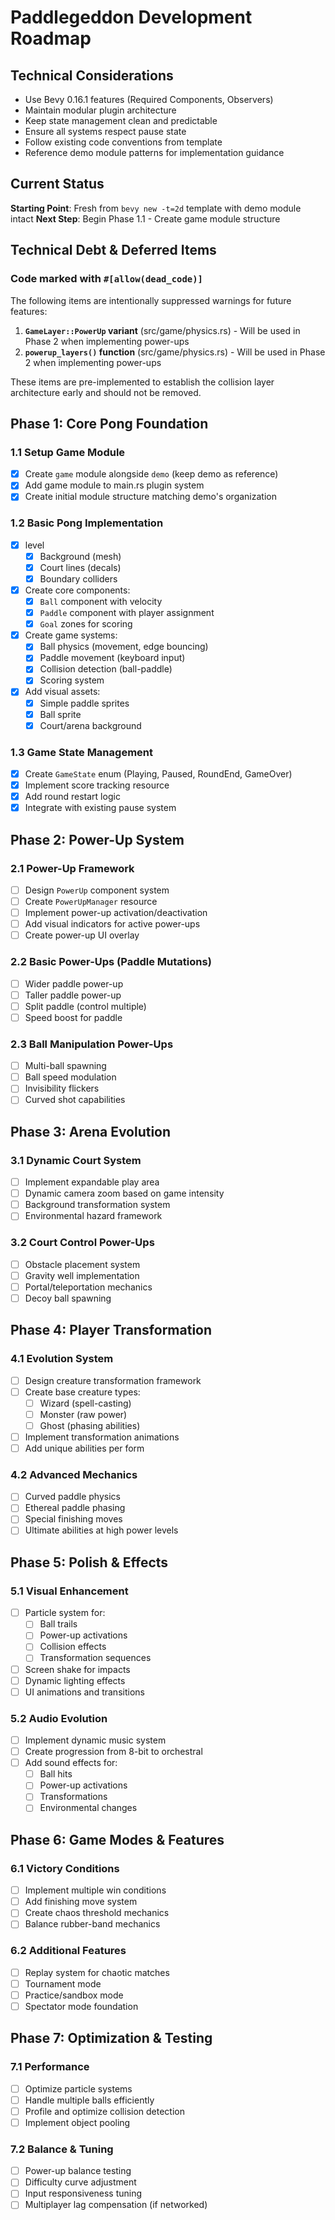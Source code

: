 # Paddlegeddon Development Roadmap

## Technical Considerations

- Use Bevy 0.16.1 features (Required Components, Observers)
- Maintain modular plugin architecture
- Keep state management clean and predictable
- Ensure all systems respect pause state
- Follow existing code conventions from template
- Reference demo module patterns for implementation guidance

## Current Status

**Starting Point**: Fresh from `bevy new -t=2d` template with demo module intact
**Next Step**: Begin Phase 1.1 - Create game module structure

## Technical Debt & Deferred Items

### Code marked with `#[allow(dead_code)]`

The following items are intentionally suppressed warnings for future features:

1. **`GameLayer::PowerUp` variant** (src/game/physics.rs) - Will be used in
   Phase 2 when implementing power-ups
2. **`powerup_layers()` function** (src/game/physics.rs) - Will be used in
   Phase 2 when implementing power-ups

These items are pre-implemented to establish the collision layer architecture
early and should not be removed.

## Phase 1: Core Pong Foundation

### 1.1 Setup Game Module

- [x] Create `game` module alongside `demo` (keep demo as reference)
- [x] Add game module to main.rs plugin system
- [x] Create initial module structure matching demo's organization

### 1.2 Basic Pong Implementation

- [x] level
  - [x] Background (mesh)
  - [x] Court lines (decals)
  - [x] Boundary colliders
- [x] Create core components:
  - [x] `Ball` component with velocity
  - [x] `Paddle` component with player assignment
  - [x] `Goal` zones for scoring
- [x] Create game systems:
  - [x] Ball physics (movement, edge bouncing)
  - [x] Paddle movement (keyboard input)
  - [x] Collision detection (ball-paddle)
  - [x] Scoring system
- [x] Add visual assets:
  - [x] Simple paddle sprites
  - [x] Ball sprite
  - [x] Court/arena background

### 1.3 Game State Management

- [x] Create `GameState` enum (Playing, Paused, RoundEnd, GameOver)
- [x] Implement score tracking resource
- [x] Add round restart logic
- [x] Integrate with existing pause system

## Phase 2: Power-Up System

### 2.1 Power-Up Framework

- [ ] Design `PowerUp` component system
- [ ] Create `PowerUpManager` resource
- [ ] Implement power-up activation/deactivation
- [ ] Add visual indicators for active power-ups
- [ ] Create power-up UI overlay

### 2.2 Basic Power-Ups (Paddle Mutations)

- [ ] Wider paddle power-up
- [ ] Taller paddle power-up
- [ ] Split paddle (control multiple)
- [ ] Speed boost for paddle

### 2.3 Ball Manipulation Power-Ups

- [ ] Multi-ball spawning
- [ ] Ball speed modulation
- [ ] Invisibility flickers
- [ ] Curved shot capabilities

## Phase 3: Arena Evolution

### 3.1 Dynamic Court System

- [ ] Implement expandable play area
- [ ] Dynamic camera zoom based on game intensity
- [ ] Background transformation system
- [ ] Environmental hazard framework

### 3.2 Court Control Power-Ups

- [ ] Obstacle placement system
- [ ] Gravity well implementation
- [ ] Portal/teleportation mechanics
- [ ] Decoy ball spawning

## Phase 4: Player Transformation

### 4.1 Evolution System

- [ ] Design creature transformation framework
- [ ] Create base creature types:
  - [ ] Wizard (spell-casting)
  - [ ] Monster (raw power)
  - [ ] Ghost (phasing abilities)
- [ ] Implement transformation animations
- [ ] Add unique abilities per form

### 4.2 Advanced Mechanics

- [ ] Curved paddle physics
- [ ] Ethereal paddle phasing
- [ ] Special finishing moves
- [ ] Ultimate abilities at high power levels

## Phase 5: Polish & Effects

### 5.1 Visual Enhancement

- [ ] Particle system for:
  - [ ] Ball trails
  - [ ] Power-up activations
  - [ ] Collision effects
  - [ ] Transformation sequences
- [ ] Screen shake for impacts
- [ ] Dynamic lighting effects
- [ ] UI animations and transitions

### 5.2 Audio Evolution

- [ ] Implement dynamic music system
- [ ] Create progression from 8-bit to orchestral
- [ ] Add sound effects for:
  - [ ] Ball hits
  - [ ] Power-up activations
  - [ ] Transformations
  - [ ] Environmental changes

## Phase 6: Game Modes & Features

### 6.1 Victory Conditions

- [ ] Implement multiple win conditions
- [ ] Add finishing move system
- [ ] Create chaos threshold mechanics
- [ ] Balance rubber-band mechanics

### 6.2 Additional Features

- [ ] Replay system for chaotic matches
- [ ] Tournament mode
- [ ] Practice/sandbox mode
- [ ] Spectator mode foundation

## Phase 7: Optimization & Testing

### 7.1 Performance

- [ ] Optimize particle systems
- [ ] Handle multiple balls efficiently
- [ ] Profile and optimize collision detection
- [ ] Implement object pooling

### 7.2 Balance & Tuning

- [ ] Power-up balance testing
- [ ] Difficulty curve adjustment
- [ ] Input responsiveness tuning
- [ ] Multiplayer lag compensation (if networked)
